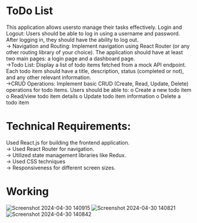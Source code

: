 # ToDo List
This application allows usersto manage their tasks effectively.
Login and Logout: Users should be able to log in using a username and password. After
logging in, they should have the ability to log out.<br>
-> Navigation and Routing: Implement navigation using React Router (or any other routing
library of your choice). The application should have at least two main pages: a login page and
a dashboard page.<br>
->Todo List: Display a list of todo items fetched from a mock API endpoint. Each todo item
should have a title, description, status (completed or not), and any other relevant
information.<br>
->CRUD Operations: Implement basic CRUD (Create, Read, Update, Delete) operations for todo
items. Users should be able to:
o Create a new todo item
o Read/view todo item details
o Update todo item information
o Delete a todo item
# Technical Requirements:
Used React.js for building the frontend application.<br>
-> Used React Router for navigation.<br>
-> Utilized state management libraries like Redux.<br>
-> Used CSS techniques<br>
-> Responsiveness for different screen sizes.<br>
# Working
![Screenshot 2024-04-30 140915](https://github.com/KeerthiR8517/Todos/assets/134034670/14e2ae27-81e8-4ef9-ac54-29a116f42ee2)
![Screenshot 2024-04-30 140821](https://github.com/KeerthiR8517/Todos/assets/134034670/439d8340-785d-4705-8350-86fd922c25ea)
![Screenshot 2024-04-30 140842](https://github.com/KeerthiR8517/Todos/assets/134034670/c9471fe5-18ca-44c0-93e4-30e8e9da915a)


